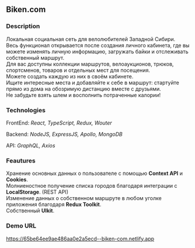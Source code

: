 ## Biken.com  

### Description  

Локальная социальная сеть для велолюбителей Западной Сибири.    
Весь функционал открывается после создания личного кабинета, где вы можете изменять личную информацию, загружать байки и отслеживать собственный маршрут.    
Для вас доступны коллекции маршрутов, велоаукционов, трюков, спортсменов, товаров и отдельных мест для посещения.   
Можете создать каждую из них в своём кабинете.    
Ищите интересные места и добавляйте к себе в маршрут: стартуйте прямо из дома на обозримую дистанцию вместе с друзьями.   
Не забудьте взять шлем и восполнить потраченные калории!    

### Technologies      

FrontEnd: *React, TypeScript, Redux, Wouter*  

Backend: *NodeJS, ExpressJS, Apollo, MongoDB*  

API: *GraphQL, Axios*  

### Feautures  

Хранение основных данных о пользователе с помощью **Context API** и **Cookies**.  
Молниеностное получение списка городов благодаря интеграции с **LocalStorage**. (REST API)  
Изменение данных о собственном маршруте в любом уголке приложения благодаря **Redux Toolkit**.   
Собственный **UIkit**.  

### Demo URL  

https://65be64ee9ae486aa0e2a5ecd--biken-com.netlify.app  
